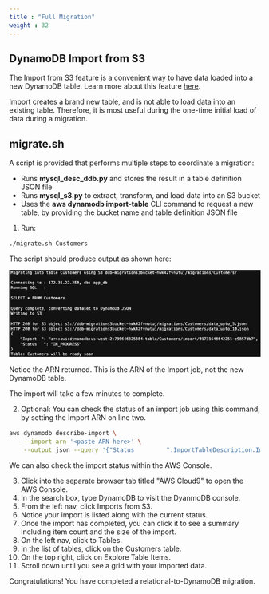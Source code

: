 ```yaml
---
title : "Full Migration"
weight : 32
---
```


## DynamoDB Import from S3

The Import from S3 feature is a convenient way to have data loaded into a new DynamoDB table. 
Learn more about this feature [here](https://docs.aws.amazon.com/amazondynamodb/latest/developerguide/S3DataImport.HowItWorks.html).

Import creates a brand new table, and is not able to load data into an existing table.
Therefore, it is most useful during the one-time initial load of data during a migration.

## migrate.sh

A script is provided that performs multiple steps to coordinate a migration:
* Runs **mysql_desc_ddb.py** and stores the result in a table definition JSON file
* Runs **mysql_s3.py** to extract, transform, and load data into an S3 bucket
* Uses the **aws dynamodb import-table** CLI command to request a new table, by providing the bucket name and table definition JSON file

1. Run:
```bash
./migrate.sh Customers
```
The script should produce output as shown here:

![Migrate Output](/static/images/relational-migration/migrate_output.png)

Notice the ARN returned. This is the ARN of the Import job, not the new DynamoDB table.

The import will take a few minutes to complete. 

2. Optional: You can check the status of an import job using this command, by setting the Import ARN on line two.

```bash
aws dynamodb describe-import \
    --import-arn '<paste ARN here>' \
    --output json --query '{"Status         ":ImportTableDescription.ImportStatus, "FailureCode    ":ImportTableDescription.FailureCode, "FailureMessage ":ImportTableDescription.FailureMessage }'
```

We can also check the import status within the AWS Console.

3. Click into the separate browser tab titled "AWS Cloud9" to open the AWS Console.
4. In the search box, type DynamoDB to visit the DyanmoDB console.
5. From the left nav, click Imports from S3.
6. Notice your import is listed along with the current status. 
7. Once the import has completed, you can click it to see a summary including item count and the size of the import.
8. On the left nav, click to Tables.
9. In the list of tables, click on the Customers table.
10. On the top right, click on Explore Table Items.
11. Scroll down until you see a grid with your imported data.

Congratulations! You have completed a relational-to-DynamoDB migration.

